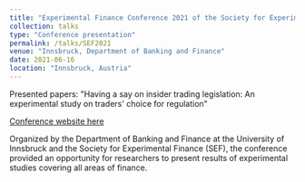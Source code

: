 ```yaml
---
title: "Experimental Finance Conference 2021 of the Society for Experimental Finance"
collection: talks
type: "Conference presentation"
permalink: /talks/SEF2021
venue: "Innsbruck, Department of Banking and Finance"
date: 2021-06-16
location: "Innsbruck, Austria"
---
```


Presented papers: "Having a say on insider trading legislation: An experimental study on traders' choice for regulation"

[Conference website here](https://www.ef-2021.com/)

Organized by the  Department of Banking and Finance at the University of Innsbruck and the Society for Experimental Finance (SEF), the conference provided an opportunity for researchers to present results of experimental studies covering all areas of finance.
 

